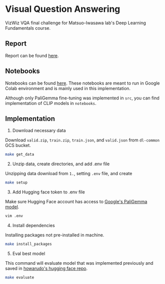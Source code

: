 # Visual Question Answering

VizWiz VQA final challenge for Matsuo-Iwasawa lab's Deep Learning Fundamentals course.

## Report
Report can be found [here](report/report.pdf).

## Notebooks
Notebooks can be found [here](notebooks).
These notebooks are meant to run in Google Colab environment and is mainly used in this implementation.

Although only PaliGemma fine-tuning was implemented in `src`, you can find implementation of CLIP models in `notebooks`.

## Implementation
1. Download necessary data

Download `valid.zip`, `train.zip`, `train.json`, and `valid.json` from `dl-common` GCS bucket.
```bash
make get_data
```

2. Unzip data, create directories, and add .env file

Unzipping data download from `1.`, setting `.env` file, and create
```bash
make setup
```

3. Add Hugging face token to .env file

Make sure Hugging Face account has access to [Google's PaliGemma model](https://huggingface.co/google/paligemma-3b-pt-224).

```bash
vim .env
```

4. Install dependencies

Installing packages not pre-installed in machine.
```bash
make install_packages
```

5. Eval best model

This command will evaluate model that was implemented previously and saved in [howarudo's hugging face repo](https://huggingface.co/howarudo/paligemma-3b-pt-224-vqa-continue-ft-0).
```bash
make evaluate
```
